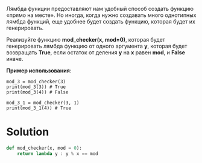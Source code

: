 Лямбда функции предоставляют нам удобный способ создать функцию «прямо на месте». Но иногда, когда нужно создавать много
однотипных лямбда функций, еще удобнее будет создать функцию, которая будет их генерировать.

Реализуйте функцию **mod_checker(x, mod=0)**, которая будет генерировать лямбда функцию от одного аргумента **y**,
которая будет возвращать **True**, если остаток от деления **y** на **x** равен **mod**, и **False** иначе.

**﻿Пример использования**:

```
mod_3 = mod_checker(3)
print(mod_3(3)) # True
print(mod_3(4)) # False

mod_3_1 = mod_checker(3, 1)
print(mod_3_1(4)) # True
```

# Solution

```python
def mod_checker(x, mod = 0):
    return lambda y : y % x == mod
```
